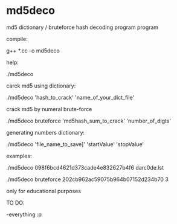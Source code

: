 # md5deco
md5 dictionary / bruteforce hash decoding program program

compile:

g++ *.cc -o md5deco

help:
 
./md5deco

carck md5 using dictionary:

./md5deco 'hash_to_crack' 'name_of_your_dict_file'

crack md5 by numeral brute-force

./md5deco bruteforce 'md5hash_sum_to_crack' 'number_of_digts'

generating numbers dictionary:

./md5deco 'file_name_to_save]' 'startValue' 'stopValue'

examples:

./md5deco 098f6bcd4621d373cade4e832627b4f6 darc0de.lst

./md5deco bruteforce 202cb962ac59075b964b07152d234b70 3

 only for educational purposes
 
 TO DO:
 
 -everything :p
